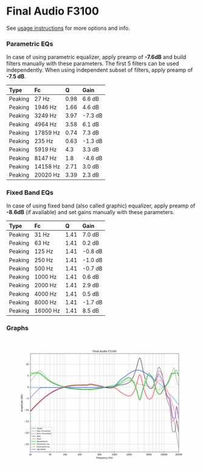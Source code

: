 # Final Audio F3100
See [usage instructions](https://github.com/jaakkopasanen/AutoEq#usage) for more options and info.

### Parametric EQs
In case of using parametric equalizer, apply preamp of **-7.6dB** and build filters manually
with these parameters. The first 5 filters can be used independently.
When using independent subset of filters, apply preamp of **-7.5 dB**.

| Type    | Fc       |    Q | Gain    |
|:--------|:---------|:-----|:--------|
| Peaking | 27 Hz    | 0.98 | 6.6 dB  |
| Peaking | 1946 Hz  | 1.66 | 4.6 dB  |
| Peaking | 3249 Hz  | 3.97 | -7.3 dB |
| Peaking | 4964 Hz  | 3.58 | 6.1 dB  |
| Peaking | 17859 Hz | 0.74 | 7.3 dB  |
| Peaking | 235 Hz   | 0.63 | -1.3 dB |
| Peaking | 5919 Hz  | 4.3  | 3.3 dB  |
| Peaking | 8147 Hz  | 1.8  | -4.6 dB |
| Peaking | 14158 Hz | 2.71 | 3.0 dB  |
| Peaking | 20020 Hz | 3.39 | 2.3 dB  |

### Fixed Band EQs
In case of using fixed band (also called graphic) equalizer, apply preamp of **-8.6dB**
(if available) and set gains manually with these parameters.

| Type    | Fc       |    Q | Gain    |
|:--------|:---------|:-----|:--------|
| Peaking | 31 Hz    | 1.41 | 7.0 dB  |
| Peaking | 63 Hz    | 1.41 | 0.2 dB  |
| Peaking | 125 Hz   | 1.41 | -0.8 dB |
| Peaking | 250 Hz   | 1.41 | -1.0 dB |
| Peaking | 500 Hz   | 1.41 | -0.7 dB |
| Peaking | 1000 Hz  | 1.41 | 0.6 dB  |
| Peaking | 2000 Hz  | 1.41 | 2.9 dB  |
| Peaking | 4000 Hz  | 1.41 | 0.5 dB  |
| Peaking | 8000 Hz  | 1.41 | -1.7 dB |
| Peaking | 16000 Hz | 1.41 | 8.5 dB  |

### Graphs
![](./Final%20Audio%20F3100.png)